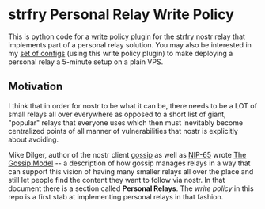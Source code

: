 # strfry Personal Relay Write Policy
This is python code for a [write policy plugin](https://github.com/hoytech/strfry/blob/master/docs/plugins.md) for the [strfry](https://github.com/hoytech/strfry) nostr relay that implements part of a personal relay solution. You may also be interested in my [set of configs](https://github.com/pjv/strfry_personal_docker) (using this write policy plugin) to make deploying a personal relay a 5-minute setup on a plain VPS. 

## Motivation
I think that in order for nostr to be what it can be, there needs to be a LOT of small relays all over everywhere as opposed to a short list of giant, "popular" relays that everyone uses which then must inevitably become centralized points of all manner of vulnerabilities that nostr is explicitly about avoiding.

Mike Dilger, author of the nostr client [gossip](https://github.com/mikedilger/gossip) as well as [NIP-65](https://github.com/nostr-protocol/nips/blob/master/65.md) wrote [The Gossip Model](https://mikedilger.com/gossip-model/) -- a description of how gossip manages relays in a way that can support this vision of having many smaller relays all over the place and still let people find the content they want to follow via nostr. In that document there is a section called **Personal Relays**. The _write policy_ in this repo is a first stab at implementing personal relays in that fashion.
